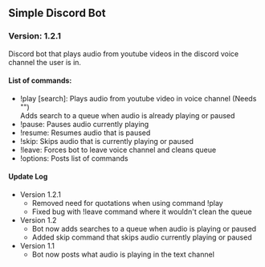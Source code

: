 ## Simple Discord Bot

### Version: 1.2.1

Discord bot that plays audio from youtube videos in the discord voice channel
the user is in. 

#### List of commands:

* !play [search]: Plays audio from youtube video in voice channel (Needs "")  
  Adds search to a queue when audio is already playing or paused
* !pause: Pauses audio currently playing
* !resume: Resumes audio that is paused
* !skip: Skips audio that is currently playing or paused 
* !leave: Forces bot to leave voice channel and cleans queue
* !options: Posts list of commands

#### Update Log

* Version 1.2.1
  *  Removed need for quotations when using command !play
  *  Fixed bug with !leave command where it wouldn't clean the queue
* Version 1.2
  *  Bot now adds searches to a queue when audio is playing or paused
  *  Added skip command that skips audio currently playing or paused
* Version 1.1 
  *  Bot now posts what audio is playing in the text channel
